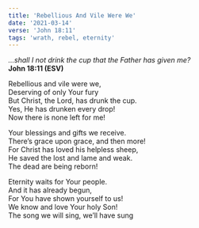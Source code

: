 ```yaml
---
title: 'Rebellious And Vile Were We'
date: '2021-03-14'
verse: 'John 18:11'
tags: 'wrath, rebel, eternity'
---
```


*...shall I not drink the cup that the Father has given me?*  
**John 18:11 (ESV)**

Rebellious and vile were we,  
Deserving of only Your fury  
But Christ, the Lord, has drunk the cup.  
Yes, He has drunken every drop!  
Now there is none left for me!

Your blessings and gifts we receive.  
There’s grace upon grace, and then more!  
For Christ has loved his helpless sheep,  
He saved the lost and lame and weak.  
The dead are being reborn!

Eternity waits for Your people.  
And it has already begun,  
For You have shown yourself to us!  
We know and love Your holy Son!  
The song we will sing, we’ll have sung
